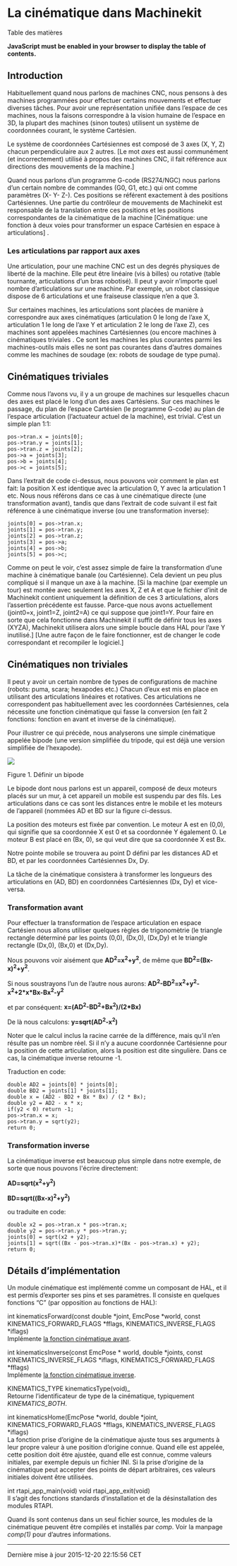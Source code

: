 La cinématique dans Machinekit
==============================

Table des matières

**JavaScript must be enabled in your browser to display the table of contents.**

<span id="cha:Cinematique"></span>

Introduction
------------

Habituellement quand nous parlons de machines CNC, nous pensons à des machines programmées pour effectuer certains mouvements et effectuer diverses tâches. Pour avoir une représentation unifiée dans l’espace de ces machines, nous la faisons correspondre à la vision humaine de l’espace en 3D, la plupart des machines (sinon toutes) utilisent un système de coordonnées courant, le système Cartésien.

Le système de coordonnées Cartésiennes est composé de 3 axes (X, Y, Z) chacun perpendiculaire aux 2 autres. <span class="footnote">
\[Le mot *axes* est aussi communément (et incorrectement) utilisé à propos des machines CNC, il fait référence aux directions des mouvements de la machine.\]
</span>

Quand nous parlons d’un programme G-code (RS274/NGC) nous parlons d’un certain nombre de commandes (G0, G1, etc.) qui ont comme paramètres (X- Y- Z-). Ces positions se référent exactement à des positions Cartésiennes. Une partie du contrôleur de mouvements de Machinekit est responsable de la translation entre ces positions et les positions correspondantes de la cinématique de la machine<span class="footnote">
\[Cinématique: une fonction à deux voies pour transformer un espace Cartésien en espace à articulations\]
</span>.

### Les articulations par rapport aux axes

Une articulation, pour une machine CNC est un des degrés physiques de liberté de la machine. Elle peut être linéaire (vis à billes) ou rotative (table tournante, articulations d’un bras robotisé). Il peut y avoir n’importe quel nombre d’articulations sur une machine. Par exemple, un robot classique dispose de 6 articulations et une fraiseuse classique n’en a que 3.

Sur certaines machines, les articulations sont placées de manière à correspondre aux axes cinématiques (articulation 0 le long de l’axe X, articulation 1 le long de l’axe Y et articulation 2 le long de l’axe Z), ces machines sont appelées machines Cartésiennes (ou encore machines à cinématiques triviales . Ce sont les machines les plus courantes parmi les machines-outils mais elles ne sont pas courantes dans d’autres domaines comme les machines de soudage (ex: robots de soudage de type puma).

Cinématiques triviales
----------------------

Comme nous l’avons vu, il y a un groupe de machines sur lesquelles chacun des axes est placé le long d’un des axes Cartésiens. Sur ces machines le passage, du plan de l’espace Cartésien (le programme G-code) au plan de l’espace articulation (l’actuateur actuel de la machine), est trivial. C’est un simple plan 1:1:

    pos->tran.x = joints[0];
    pos->tran.y = joints[1];
    pos->tran.z = joints[2];
    pos->a = joints[3];
    pos->b = joints[4];
    pos->c = joints[5];

Dans l’extrait de code ci-dessus, nous pouvons voir comment le plan est fait: la position X est identique avec la articulation 0, Y avec la articulation 1 etc. Nous nous référons dans ce cas à une cinématique directe (une transformation avant), tandis que dans l’extrait de code suivant il est fait référence à une cinématique inverse (ou une transformation inverse):

    joints[0] = pos->tran.x;
    joints[1] = pos->tran.y;
    joints[2] = pos->tran.z;
    joints[3] = pos->a;
    joints[4] = pos->b;
    joints[5] = pos->c;

Comme on peut le voir, c’est assez simple de faire la transformation d’une machine à cinématique banale (ou Cartésienne). Cela devient un peu plus compliqué si il manque un axe à la machine.<span class="footnote">
\[Si la machine (par exemple un tour) est montée avec seulement les axes X, Z et A et que le fichier d’init de Machinekit contient uniquement la définition de ces 3 articulations, alors l’assertion précédente est fausse. Parce-que nous avons actuellement (joint0=x, joint1=Z, joint2=A) ce qui suppose que joint1=Y. Pour faire en sorte que cela fonctionne dans Machinekit il suffit de définir tous les axes (XYZA), Machinekit utilisera alors une simple boucle dans HAL pour l’axe Y inutilisé.\]
</span><span class="footnote">
\[Une autre façon de le faire fonctionner, est de changer le code correspondant et recompiler le logiciel.\]
</span>

Cinématiques non triviales
--------------------------

Il peut y avoir un certain nombre de types de configurations de machine (robots: puma, scara; hexapodes etc.) Chacun d’eux est mis en place en utilisant des articulations linéaires et rotatives. Ces articulations ne correspondent pas habituellement avec les coordonnées Cartésiennes, cela nécessite une fonction cinématique qui fasse la conversion (en fait 2 fonctions: fonction en avant et inverse de la cinématique).

Pour illustrer ce qui précède, nous analyserons une simple cinématique appelée bipode (une version simplifiée du tripode, qui est déjà une version simplifiée de l’hexapode).

![](images/bipod.png)

Figure 1. Définir un bipode<span id="cap:Bipod-setup"></span>

Le bipode dont nous parlons est un appareil, composé de deux moteurs placés sur un mur, à cet appareil un mobile est suspendu par des fils. Les articulations dans ce cas sont les distances entre le mobile et les moteurs de l’appareil (nommées AD et BD sur la figure ci-dessus.

La position des moteurs est fixée par convention. Le moteur A est en (0,0), qui signifie que sa coordonnée X est 0 et sa coordonnée Y également 0. Le moteur B est placé en (Bx, 0), se qui veut dire que sa coordonnée X est Bx.

Notre pointe mobile se trouvera au point D défini par les distances AD et BD, et par les coordonnées Cartésiennes Dx, Dy.

La tâche de la cinématique consistera à transformer les longueurs des articulations en (AD, BD) en coordonnées Cartésiennes (Dx, Dy) et vice-versa.

### Transformation avant<span id="sec:Forward-transformation"></span>

Pour effectuer la transformation de l’espace articulation en espace Cartésien nous allons utiliser quelques règles de trigonomètrie (le triangle rectangle déterminé par les points (0,0), (Dx,0), (Dx,Dy) et le triangle rectangle (Dx,0), (Bx,0) et (Dx,Dy).

Nous pouvons voir aisément que **AD<sup>2</sup>=x<sup>2</sup>+y<sup>2</sup>**, de même que **BD<sup>2</sup>=(Bx-x)<sup>2</sup>+y<sup>2</sup>**.

Si nous soustrayons l’un de l’autre nous aurons: **AD<sup>2</sup>-BD<sup>2</sup>=x<sup>2</sup>+y<sup>2</sup>-x<sup>2</sup>+2\*x\*Bx-Bx<sup>2</sup>-y<sup>2</sup>**

et par conséquent: **x=(AD<sup>2</sup>-BD<sup>2</sup>+Bx<sup>2</sup>)/(2\*Bx)**

De là nous calculons: **y=sqrt(AD<sup>2</sup>-x<sup>2</sup>)**

Noter que le calcul inclus la racine carrée de la différence, mais qu’il n’en résulte pas un nombre réel. Si il n’y a aucune coordonnée Cartésienne pour la position de cette articulation, alors la position est dite singulière. Dans ce cas, la cinématique inverse retourne -1.

Traduction en code:

    double AD2 = joints[0] * joints[0];
    double BD2 = joints[1] * joints[1];
    double x = (AD2 - BD2 + Bx * Bx) / (2 * Bx);
    double y2 = AD2 - x * x;
    if(y2 < 0) return -1;
    pos->tran.x = x;
    pos->tran.y = sqrt(y2);
    return 0;

### Transformation inverse<span id="sec:Inverse-transformation"></span>

La cinématique inverse est beaucoup plus simple dans notre exemple, de sorte que nous pouvons l'écrire directement:

**AD=sqrt(x<sup>2</sup>+y<sup>2</sup>)**

**BD=sqrt((Bx-x)<sup>2</sup>+y<sup>2</sup>)**

ou traduite en code:

    double x2 = pos->tran.x * pos->tran.x;
    double y2 = pos->tran.y * pos->tran.y;
    joints[0] = sqrt(x2 + y2);
    joints[1] = sqrt((Bx - pos->tran.x)*(Bx - pos->tran.x) + y2);
    return 0;

Détails d’implémentation
------------------------

Un module cinématique est implémenté comme un composant de HAL, et il est permis d’exporter ses pins et ses paramètres. Il consiste en quelques fonctions “C” (par opposition au fonctions de HAL):

 int kinematicsForward(const double \*joint, EmcPose \*world, const KINEMATICS\_FORWARD\_FLAGS \*fflags, KINEMATICS\_INVERSE\_FLAGS \*iflags)   
Implémente [la fonction cinématique avant](#sec:Forward-transformation).

 int kinematicsInverse(const EmcPose \* world, double \*joints, const KINEMATICS\_INVERSE\_FLAGS \*iflags, KINEMATICS\_FORWARD\_FLAGS \*fflags)   
Implémente [la fonction cinématique inverse](#sec:Inverse-transformation).

 KINEMATICS\_TYPE kinematicsType(void)\_   
Retourne l’identificateur de type de la cinématique, typiquement *KINEMATICS\_BOTH*.

 int kinematicsHome(EmcPose \*world, double \*joint, KINEMATICS\_FORWARD\_FLAGS \*fflags, KINEMATICS\_INVERSE\_FLAGS \*iflags)   
La fonction prise d’origine de la cinématique ajuste tous ses arguments à leur propre valeur à une position d’origine connue. Quand elle est appelée, cette position doit être ajustée, quand elle est connue, comme valeurs initiales, par exemple depuis un fichier INI. Si la prise d’origine de la cinématique peut accepter des points de départ arbitraires, ces valeurs initiales doivent être utilisées.

 int rtapi\_app\_main(void)
 void rtapi\_app\_exit(void)   
Il s’agit des fonctions standards d’installation et de la désinstallation des modules RTAPI.

Quand ils sont contenus dans un seul fichier source, les modules de la cinématique peuvent être compilés et installés par *comp*. Voir la manpage *comp(1)* pour d’autres informations.

------------------------------------------------------------------------

Dernière mise à jour 2015-12-20 22:15:56 CET


